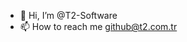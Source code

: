 - 👋 Hi, I’m @T2-Software
- 📫 How to reach me github@t2.com.tr


<!---
T2-Software/T2-Software is a ✨ special ✨ repository because its `README.md` (this file) appears on your GitHub profile.
You can click the Preview link to take a look at your changes.
--->
